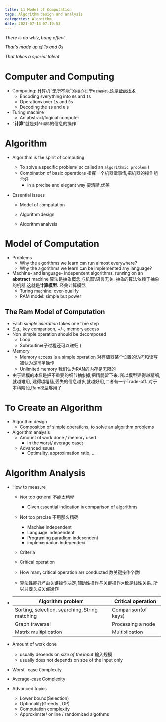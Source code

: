 ```yaml
---
title: L1 Model of Computation
tags: Algorithm design and analysis
categories: Algorithm
date: 2021-07-13 07:19:53
---
```



<i>There is no whiz, bang effect</i>

<i>That's made up of 1s and 0s</i>

<i>That takes a special talent</i>

<!--more-->

# Computer and Computing

* Computing: 计算机“无所不能”的核心在于`01编解码`,这是<u>使能技术</u>
  * Encoding everything into `0`s and `1`s  
  * Operations over `1`s and `0`s
  * Decoding the `1`s and `0` s
* Turing machine 
  * An abstract/logical computer 
* "**计算**"就是对`01编码`的信息的操作

# Algorithm

* Algorithm is the spirit of computing

  * To solve a specific problem( so called an `algorithmic problem` ) 
  * Combination of basic operations 指挥一个机器做事情,把机器的操作组合好
    * in a precise and elegant way 要清晰,优美

* Essential issues

  * Model of computation

  * Algorithm design
  * Algorithm analysis

# Model of Computation

* Problems
  * Why the algorithms we learn can run  almost everywhere?
  * Why the algorithms we learn can be implemented any language?
* Machine- and language- independent algorithms, running on an **abstract** machine   算法是抽象概念,与机器\语言无关. 抽象的算法依赖于抽象的机器,这就是**计算模型**. 经典计算模型:
  * Turing machine: over-qualify
  * RAM model: simple but power 

## The Ram Model of Computation

*  Each <i>simple operation</i> takes one time step
  * E.g., key comparison, +/-, memory access
* Non_simple operation should be decomposed
  * Loop
  * Subroutine(子过程还可以递归 )
* Memory
  * Memory access is a simple operation 对存储器某个位置的访问和读写被认为是简单操作
  * Unlimited memory 我们认为RAM的内存是无限的
* 由于建模的本质是把不重要的细节抽象掉,把精髓留下来. 所以模型建得越精细,就越难用, 建得越粗糙,丢失的信息越多,就越好用,二者有一个Trade-off. 对于本科阶段,Ram模型够用了

# To Create an Algorithm

* Algorithm design
  * Composition of simple operations, to solve an algorithm problems
* Algorithm analysis
  * Amount of work done / memory used
    * In the worst/ average cases
  * Advanced issues
    * Optimality, approximation ratio, ...

 # Algorithm Analysis

* How to measure

  * Not too general 不能太粗糙

    * Given essential indication in comparison  of algorithms

  * Not too precise 不用那么精确

    * Machine independent
    * Language independent
    * Programing paradigm independent
    * implementation independent

  *  Criteria

    * Critical operation
    * How many critical operation are conducted 数关键操作个数!
    * 算法性能好坏由关键操作决定,辅助性操作与关键操作大致是线性关系. 所以只要关注关键操作
  
* | Algorithm problem                              | Critical operation  |
  | ---------------------------------------------- | ------------------- |
  | Sorting, selection, searching, String matching | Comparison(of keys) |
  | Graph traversal                                | Processing a node   |
  | Matrix multiplication                          | Multiplication      |
  
  

* Amount of work done
  * usually depends on <i>size of the input</i> 输入规模
  * usually does not depends on size of the input only

* Worst -case  Complexity
* Average-case Complexity
* Advanced topics
  * Lower bound(Selection)
  * Optionality(Greedy , DP)
  * Computation complexity
  * Approximate/ online / randomized algothms

